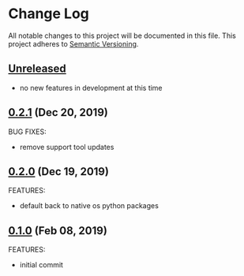 # Change Log

All notable changes to this project will be documented in this file.
This project adheres to [Semantic Versioning](http://semver.org/).

## [Unreleased](unreleased)

- no new features in development at this time

## [0.2.1](https://github.com/hansohn/python-chef/compare/0.2.0...0.2.1) (Dec 20, 2019)

BUG FIXES:

- remove support tool updates

## [0.2.0](https://github.com/hansohn/python-chef/compare/0.1.0...0.2.0) (Dec 19, 2019)

FEATURES:

- default back to native os python packages

## [0.1.0](https://github.com/hansohn/python-chef/compare/0.1.0...0.1.0) (Feb 08, 2019)

FEATURES:

- initial commit
